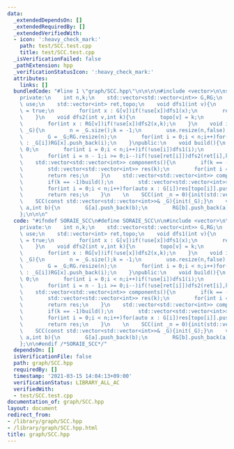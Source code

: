 ```yaml
---
data:
  _extendedDependsOn: []
  _extendedRequiredBy: []
  _extendedVerifiedWith:
  - icon: ':heavy_check_mark:'
    path: test/SCC.test.cpp
    title: test/SCC.test.cpp
  _isVerificationFailed: false
  _pathExtension: hpp
  _verificationStatusIcon: ':heavy_check_mark:'
  attributes:
    links: []
  bundledCode: "#line 1 \"graph/SCC.hpp\"\n\n\n\n#include <vector>\n\nstruct SCC{\n\
    private:\n    int n,k;\n    std::vector<std::vector<int>> G,RG;\n    std::vector<bool>\
    \ use;\n    std::vector<int> ret,topo;\n    void dfs1(int v){\n        use[v]\
    \ = true;\n        for(int x : G[v])if(!use[x])dfs1(x);\n        ret.push_back(v);\n\
    \    }\n    void dfs2(int v,int k){\n        topo[v] = k;\n        use[v] = true;\n\
    \        for(int x : RG[v])if(!use[x])dfs2(x,k);\n    }\n    void init(const std::vector<std::vector<int>>&\
    \ _G){\n        n = _G.size();k = -1;\n        use.resize(n,false);topo.resize(n,0);\n\
    \        G = _G;RG.resize(n);\n        for(int i = 0;i < n;i++)for(const int &x\
    \ : _G[i])RG[x].push_back(i);\n    }\npublic:\n    void build(){\n        k =\
    \ 0;\n        for(int i = 0;i < n;i++)if(!use[i])dfs1(i);\n        use.assign(n,false);\n\
    \        for(int i = n - 1;i >= 0;i--)if(!use[ret[i]])dfs2(ret[i],k++);\n    }\n\
    \    std::vector<std::vector<int>> components(){\n        if(k == -1)build();\n\
    \        std::vector<std::vector<int>> res(k);\n        for(int i = 0;i < n;i++)res[topo[i]].push_back(i);\n\
    \        return res;\n    }\n    std::vector<std::vector<int>> compressed(){\n\
    \        if(k == -1)build();\n        std::vector<std::vector<int>> res(n);\n\
    \        for(int i = 0;i < n;i++)for(auto x : G[i])res[topo[i]].push_back(topo[x]);\n\
    \        return res;\n    }\n    \n    SCC(int _n = 0){init(std::vector<std::vector<int>>(_n));}\n\
    \    SCC(const std::vector<std::vector<int>>& _G){init(_G);}\n    void add_edge(int\
    \ a,int b){\n        G[a].push_back(b);\n        RG[b].push_back(a);\n    }\n\
    };\n\n\n"
  code: "#ifndef SORAIE_SCC\n#define SORAIE_SCC\n\n#include <vector>\n\nstruct SCC{\n\
    private:\n    int n,k;\n    std::vector<std::vector<int>> G,RG;\n    std::vector<bool>\
    \ use;\n    std::vector<int> ret,topo;\n    void dfs1(int v){\n        use[v]\
    \ = true;\n        for(int x : G[v])if(!use[x])dfs1(x);\n        ret.push_back(v);\n\
    \    }\n    void dfs2(int v,int k){\n        topo[v] = k;\n        use[v] = true;\n\
    \        for(int x : RG[v])if(!use[x])dfs2(x,k);\n    }\n    void init(const std::vector<std::vector<int>>&\
    \ _G){\n        n = _G.size();k = -1;\n        use.resize(n,false);topo.resize(n,0);\n\
    \        G = _G;RG.resize(n);\n        for(int i = 0;i < n;i++)for(const int &x\
    \ : _G[i])RG[x].push_back(i);\n    }\npublic:\n    void build(){\n        k =\
    \ 0;\n        for(int i = 0;i < n;i++)if(!use[i])dfs1(i);\n        use.assign(n,false);\n\
    \        for(int i = n - 1;i >= 0;i--)if(!use[ret[i]])dfs2(ret[i],k++);\n    }\n\
    \    std::vector<std::vector<int>> components(){\n        if(k == -1)build();\n\
    \        std::vector<std::vector<int>> res(k);\n        for(int i = 0;i < n;i++)res[topo[i]].push_back(i);\n\
    \        return res;\n    }\n    std::vector<std::vector<int>> compressed(){\n\
    \        if(k == -1)build();\n        std::vector<std::vector<int>> res(n);\n\
    \        for(int i = 0;i < n;i++)for(auto x : G[i])res[topo[i]].push_back(topo[x]);\n\
    \        return res;\n    }\n    \n    SCC(int _n = 0){init(std::vector<std::vector<int>>(_n));}\n\
    \    SCC(const std::vector<std::vector<int>>& _G){init(_G);}\n    void add_edge(int\
    \ a,int b){\n        G[a].push_back(b);\n        RG[b].push_back(a);\n    }\n\
    };\n\n#endif /*SORAIE_SCC*/"
  dependsOn: []
  isVerificationFile: false
  path: graph/SCC.hpp
  requiredBy: []
  timestamp: '2021-03-15 14:04:13+09:00'
  verificationStatus: LIBRARY_ALL_AC
  verifiedWith:
  - test/SCC.test.cpp
documentation_of: graph/SCC.hpp
layout: document
redirect_from:
- /library/graph/SCC.hpp
- /library/graph/SCC.hpp.html
title: graph/SCC.hpp
---
```

